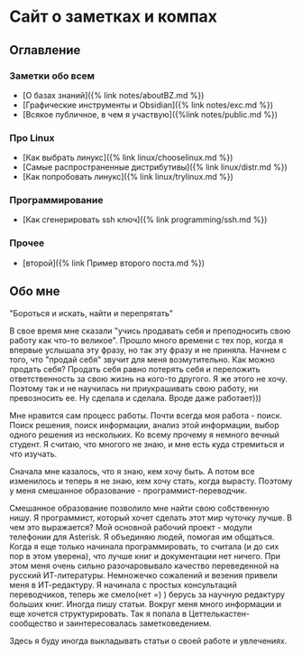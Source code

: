 # Сайт о заметках и компах

## Оглавление

### Заметки обо всем
- [О базах знаний]({% link notes/aboutBZ.md %})
- [Графические инструменты и Obsidian]({% link notes/exc.md %})
- [Всякое публичное, в чем я участвую]({%link notes/public.md %})


### Про Linux
- [Как выбрать линукс]({% link linux/chooselinux.md %})
- [Самые распространенные дистрибутивы]({% link linux/distr.md %})
- [Как попробовать линукс]({% link linux/trylinux.md %})

### Программирование
- [Как сгенерировать ssh ключ]({% link programming/ssh.md %})

### Прочее
- [второй]({% link Пример второго поста.md %})

## Обо мне
"Бороться и искать, найти и перепрятать"

В свое время мне сказали "учись продавать себя и преподносить свою работу как что-то великое". Прошло много времени с тех пор, когда я впервые услышала эту фразу, но так эту фразу и не приняла.
Начнем с того, что "продай себя" звучит для меня возмутительно. Как можно продать себя? Продать себя равно потерять себя и переложить ответственность за свою жизнь на кого-то другого. Я же этого не хочу. Поэтому так и не научилась ни приукрашивать свою работу, ни превозносить ее. Ну сделала и сделала. Вроде даже работает)))


Мне нравится сам процесс работы. Почти всегда моя работа - поиск.
Поиск решения, поиск информации, анализ этой информации, выбор одного решения из нескольких. 
Ко всему прочему я немного вечный студент. Я считаю, что многого не знаю, и мне есть куда стремиться и что изучать.


Сначала мне казалось, что я знаю, кем хочу быть. А потом все изменилось и теперь я не знаю, кем хочу стать, когда вырасту. Поэтому у меня смешанное образование - программист-переводчик.

Смешанное образование позволило мне найти свою собственную нишу. Я программист, который хочет сделать этот мир чуточку лучше. В чем это выражается? Мой основной рабочий проект - модули телефонии для Asterisk. Я объединяю людей, помогая им общаться.
Когда я еще только начинала программировать, то считала (и до сих пор в этом уверена), что лучше книг и документации нет ничего. При этом меня очень сильно разочаровывало качество переведенной на русский ИТ-литературы. Немножечко сожалений и везения привели меня в ИТ-редактуру. Я начинала с простых консультаций переводчиков, теперь же смело(нет =) ) берусь за научную редактуру больших книг. Иногда пишу статьи. 
Вокруг меня много информации и еще хочется структурировать. Так я попала в Цеттелькастен-сообщество и заинтересовалась заметковедением.

Здесь я буду иногда выкладывать статьи о своей работе и увлечениях.
